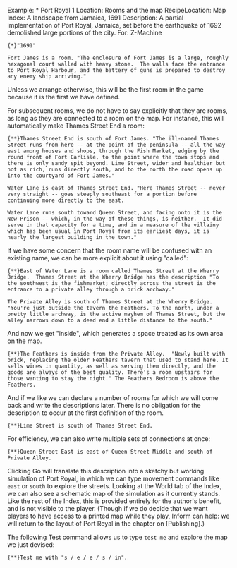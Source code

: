 Example: * Port Royal 1
Location: Rooms and the map
RecipeLocation: Map
Index: A landscape from Jamaica, 1691
Description: A partial implementation of Port Royal, Jamaica, set before the earthquake of 1692 demolished large portions of the city.
For: Z-Machine

  

``` inform7
{*}"1691"

Fort James is a room. "The enclosure of Fort James is a large, roughly hexagonal court walled with heavy stone.  The walls face the entrance to Port Royal Harbour, and the battery of guns is prepared to destroy any enemy ship arriving."
```

  
Unless we arrange otherwise, this will be the first room in the game because it is the first we have defined.

  
For subsequent rooms, we do not have to say explicitly that they are rooms, as long as they are connected to a room on the map. For instance, this will automatically make Thames Street End a room:

  

``` inform7
{**}Thames Street End is south of Fort James. "The ill-named Thames Street runs from here -- at the point of the peninsula -- all the way east among houses and shops, through the Fish Market, edging by the round front of Fort Carlisle, to the point where the town stops and there is only sandy spit beyond. Lime Street, wider and healthier but not as rich, runs directly south, and to the north the road opens up into the courtyard of Fort James."

Water Lane is east of Thames Street End. "Here Thames Street -- never very straight -- goes steeply southeast for a portion before continuing more directly to the east.

Water Lane runs south toward Queen Street, and facing onto it is the New Prison -- which, in the way of these things, is neither.  It did serve in that capacity for a time, and in a measure of the villainy which has been usual in Port Royal from its earliest days, it is nearly the largest building in the town."
```

  
If we have some concern that the room name will be confused with an existing name, we can be more explicit about it using "called":

  

``` inform7
{**}East of Water Lane is a room called Thames Street at the Wherry Bridge.  Thames Street at the Wherry Bridge has the description "To the southwest is the fishmarket; directly across the street is the entrance to a private alley through a brick archway."

The Private Alley is south of Thames Street at the Wherry Bridge. "You're just outside the tavern the Feathers. To the north, under a pretty little archway, is the active mayhem of Thames Street, but the alley narrows down to a dead end a little distance to the south."
```

  
And now we get "inside", which generates a space treated as its own area on the map.

  

``` inform7
{**}The Feathers is inside from the Private Alley.  "Newly built with brick, replacing the older Feathers tavern that used to stand here. It sells wines in quantity, as well as serving them directly, and the goods are always of the best quality. There's a room upstairs for those wanting to stay the night." The Feathers Bedroom is above the Feathers.
```

  
And if we like we can declare a number of rooms for which we will come back and write the descriptions later. There is no obligation for the description to occur at the first definition of the room.

  

``` inform7
{**}Lime Street is south of Thames Street End.
```

  
For efficiency, we can also write multiple sets of connections at once:

  

``` inform7
{**}Queen Street East is east of Queen Street Middle and south of Private Alley.
```

  
Clicking Go will translate this description into a sketchy but working simulation of Port Royal, in which we can type movement commands like ``east`` or ``south`` to explore the streets. Looking at the World tab of the Index, we can also see a schematic map of the simulation as it currently stands. Like the rest of the Index, this is provided entirely for the author's benefit, and is not visible to the player. (Though if we do decide that we want players to have access to a printed map while they play, Inform can help: we will return to the layout of Port Royal in the chapter on [Publishing].)

  
The following Test command allows us to type ``test me`` and explore the map we just devised:

  

``` inform7
{**}Test me with "s / e / e / s / in".
```

